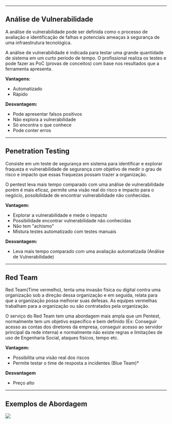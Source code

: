 
---

## Análise de Vulnerabilidade 

A análise de vulnerabilidade pode ser definida como o processo de avaliação e identificação de falhas e potenciais ameaças à segurança de uma infraestrutura tecnológica. 

A análise de vulnerabilidade é indicada para testar uma grande quantidade de sistema em um curto período de tempo.
O profissional realiza os testes e pode fazer as PoC (provas de conceitos) com base nos resultados que a ferramenta apresenta.

**Vantagens:** 
* Automatizado
* Rápido

**Desvantagem:** 
* Pode apresentar falsos positivos 
* Não explora a vulnerabilidade
* Só encontra o que conhece
* Pode conter erros

---

## Penetration Testing 

Consiste em um teste de segurança em sistema para identificar e explorar fraqueza e vulnerabilidade de segurança com objetivo de medir o grau de risco e impacto que essas fraquezas possam trazer a organização.

O pentest leva mais tempo comparado com uma análise de vulnerabilidade porém é mais eficaz, permite uma visão real do risco e impacto para o negócio, possibilidade de encontrar vulnerabilidade não conhecidas.

**Vantagem:**
* Explorar a vulnerabilidade e mede o impacto
* Possibilidade encontrar vulnerabilidade não conhecidas
* Não tem "achismo"
* Mistura testes automatizado com testes manuais

**Desvantagem:**
* Leva mais tempo comparado com uma avaliação automatizada (Análise de Vulnerabilidade)

---

## Red Team

Red Team(Time vermelho), tenta uma invasão física ou digital contra uma organização sob a direção dessa organização e em seguida, relata para que a organização possa melhorar suas defesas. As equipes vermelhas trabalham para a organização ou são contratados pela organização.

O serviço do Red Team tem uma abordagem mais ampla que um Pentest, normalmente tem um objetivo específico e bem definido (Ex: Conseguir acesso as contas dos diretores da empresa, conseguir acesso ao servidor principal da rede interna) e normalmente não existe regras e limitações de uso de Engenharia Social, ataques físicos, tempo etc.

**Vantagem:**
* Possibilita uma visão real dos riscos
* Permite testar o time de resposta a incidentes (Blue Team)*

**Desvantagem**
* Preço alto

---

## Exemplos de Abordagem

![](https://i.imgur.com/iCm7M24.png)




